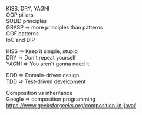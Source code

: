 KISS, DRY, YAGNI  
OOP pillars  
SOLID principles  
GRASP => more principles than patterns  
GOF patterns  
IoC and DIP

KISS => Keep it simple, stupid  
DRY => Don't repeat yourself  
YAGNI => You aren't gonna need it

DDD => Domain-driven design  
TDD => Test-driven development

Composition vs inheritance  
Google => composition programming  
https://www.geeksforgeeks.org/composition-in-java/
